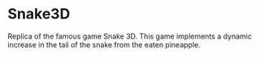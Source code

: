 # Snake3D
Replica of the famous game Snake 3D. This game implements a dynamic increase in the tail of the snake from the eaten pineapple.
